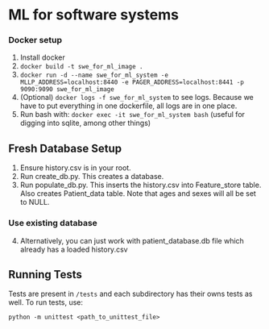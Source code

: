 # ML for software systems

### Docker setup
1. Install docker
2. `docker build -t swe_for_ml_image .`
3. `docker run -d --name swe_for_ml_system -e MLLP_ADDRESS=localhost:8440 -e PAGER_ADDRESS=localhost:8441 -p 9090:9090 swe_for_ml_image`
4. (Optional) `docker logs -f swe_for_ml_system` to see logs. Because we have to put everything in one dockerfile, all logs are in one place.
5. Run bash with: `docker exec -it swe_for_ml_system bash` (useful for digging into sqlite, among other things)


## Fresh Database Setup
1. Ensure history.csv is in your root.
2. Run create_db.py. This creates a database.
3. Run populate_db.py. This inserts the history.csv into Feature_store table. Also creates Patient_data table.
Note that ages and sexes will all be set to NULL.

### Use existing database
4. Alternatively, you can just work with patient_database.db file which already has a loaded history.csv

## Running Tests
Tests are present in `/tests` and each subdirectory has their owns tests as well. To run tests, use:

`python -m unittest <path_to_unittest_file>` 
